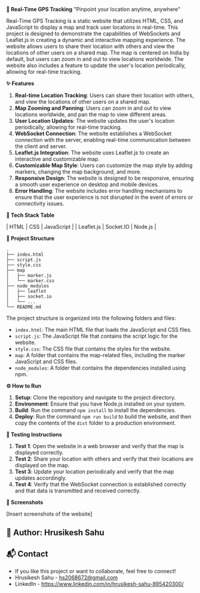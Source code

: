 
**🚀 Real-Time GPS Tracking**
"Pinpoint your location anytime, anywhere"


Real-Time GPS Tracking is a static website that utilizes HTML, CSS, and JavaScript to display a map and track user locations in real-time. This project is designed to demonstrate the capabilities of WebSockets and Leaflet.js in creating a dynamic and interactive mapping experience.
The website allows users to share their location with others and view the locations of other users on a shared map. The map is centered on India by default, but users can zoom in and out to view locations worldwide. The website also includes a feature to update the user's location periodically, allowing for real-time tracking.

**✨ Features**

1. **Real-time Location Tracking**: Users can share their location with others, and view the locations of other users on a shared map.
2. **Map Zooming and Panning**: Users can zoom in and out to view locations worldwide, and pan the map to view different areas.
3. **User Location Updates**: The website updates the user's location periodically, allowing for real-time tracking.
4. **WebSocket Connection**: The website establishes a WebSocket connection with the server, enabling real-time communication between the client and server.
5. **Leaflet.js Integration**: The website uses Leaflet.js to create an interactive and customizable map.
6. **Customizable Map Style**: Users can customize the map style by adding markers, changing the map background, and more.
7. **Responsive Design**: The website is designed to be responsive, ensuring a smooth user experience on desktop and mobile devices.
8. **Error Handling**: The website includes error handling mechanisms to ensure that the user experience is not disrupted in the event of errors or connectivity issues.

**🧰 Tech Stack Table**



| HTML | CSS | JavaScript | 
| Leaflet.js | Socket.IO | Node.js | 

**📁 Project Structure**

```
.
├── index.html
├── script.js
├── style.css
├── map
│   ├── marker.js
│   └── marker.css
├── node_modules
│   ├── leaflet
│   ├── socket.io
│   └── ...
└── README.md
```

The project structure is organized into the following folders and files:

* `index.html`: The main HTML file that loads the JavaScript and CSS files.
* `script.js`: The JavaScript file that contains the script logic for the website.
* `style.css`: The CSS file that contains the styles for the website.
* `map`: A folder that contains the map-related files, including the marker JavaScript and CSS files.
* `node_modules`: A folder that contains the dependencies installed using npm.

**⚙️ How to Run**

1. **Setup**: Clone the repository and navigate to the project directory.
2. **Environment**: Ensure that you have Node.js installed on your system.
3. **Build**: Run the command `npm install` to install the dependencies.
4. **Deploy**: Run the command `npm run build` to build the website, and then copy the contents of the `dist` folder to a production environment.

**🧪 Testing Instructions**

1. **Test 1**: Open the website in a web browser and verify that the map is displayed correctly.
2. **Test 2**: Share your location with others and verify that their locations are displayed on the map.
3. **Test 3**: Update your location periodically and verify that the map updates accordingly.
4. **Test 4**: Verify that the WebSocket connection is established correctly and that data is transmitted and received correctly.

**📸 Screenshots**

[Insert screenshots of the website]


**👤 Author: Hrusikesh Sahu**
---------

**📬 Contact**
---------------
* If you like this project or want to collaborate, feel free to connect!
* Hrusikesh Sahu - hs2068672@gmail.com 
* LinkedIn - https://www.linkedin.com/in/hrusikesh-sahu-895420300/
